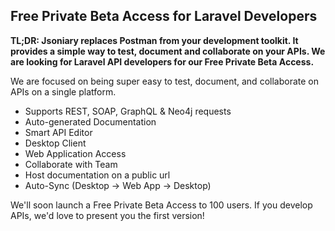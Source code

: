 ## Free Private Beta Access for Laravel Developers

**TL;DR: Jsoniary replaces Postman from your development toolkit. It provides a simple way to test, document and collaborate on your APIs. We are looking for Laravel API developers for our Free Private Beta Access.**

We are focused on being super easy to test, document, and collaborate on APIs on a single platform.

- Supports REST, SOAP, GraphQL & Neo4j requests
- Auto-generated Documentation
- Smart API Editor
- Desktop Client
- Web Application Access
- Collaborate with Team
- Host documentation on a public url
- Auto-Sync (Desktop -> Web App -> Desktop)

We'll soon launch a Free Private Beta Access to 100 users. If you develop APIs, we'd love to present you the first version!
